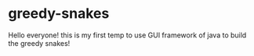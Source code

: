# greedy-snakes
Hello everyone!
this is my first temp to use GUI framework of java to build the greedy snakes!